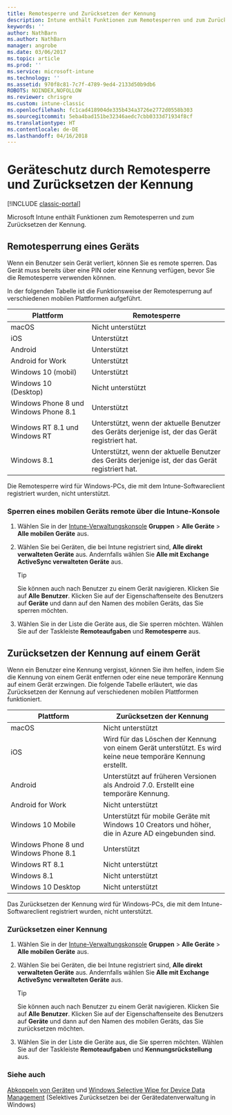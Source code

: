 ```yaml
---
title: Remotesperre und Zurücksetzen der Kennung
description: Intune enthält Funktionen zum Remotesperren und zum Zurücksetzen der Kennung.
keywords: ''
author: NathBarn
ms.author: NathBarn
manager: angrobe
ms.date: 03/06/2017
ms.topic: article
ms.prod: ''
ms.service: microsoft-intune
ms.technology: ''
ms.assetid: 970f8c81-7c7f-4789-9ed4-2133d50b9db6
ROBOTS: NOINDEX,NOFOLLOW
ms.reviewer: chrisgre
ms.custom: intune-classic
ms.openlocfilehash: fc1cad418904de335b434a3726e2772d0558b303
ms.sourcegitcommit: 5eba4bad151be32346aedc7cbb0333d71934f8cf
ms.translationtype: HT
ms.contentlocale: de-DE
ms.lasthandoff: 04/16/2018
---
```

# <a name="help-protect-your-devices-with-remote-lock-and-passcode-reset"></a>Geräteschutz durch Remotesperre und Zurücksetzen der Kennung

[!INCLUDE [classic-portal](../includes/classic-portal.md)]

Microsoft Intune enthält Funktionen zum Remotesperren und zum Zurücksetzen der Kennung.

## <a name="lock-a-device-remotely"></a>Remotesperrung eines Geräts
Wenn ein Benutzer sein Gerät verliert, können Sie es remote sperren. Das Gerät muss bereits über eine PIN oder eine Kennung verfügen, bevor Sie die Remotesperre verwenden können.

In der folgenden Tabelle ist die Funktionsweise der Remotesperrung auf verschiedenen mobilen Plattformen aufgeführt.

|Plattform|Remotesperre|
|------------|---------------|
|macOS|Nicht unterstützt|
|iOS|Unterstützt|
|Android|Unterstützt|
|Android for Work|Unterstützt|
|Windows 10 (mobil)|Unterstützt|
|Windows 10 (Desktop)|Nicht unterstützt|
|Windows Phone 8 und Windows Phone 8.1|Unterstützt|
|Windows RT 8.1 und Windows RT|Unterstützt, wenn der aktuelle Benutzer des Geräts derjenige ist, der das Gerät registriert hat.|
|Windows 8.1|Unterstützt, wenn der aktuelle Benutzer des Geräts derjenige ist, der das Gerät registriert hat.|

Die Remotesperre wird für Windows-PCs, die mit dem Intune-Softwareclient registriert wurden, nicht unterstützt.

### <a name="lock-a-mobile-device-remotely-through-the-intune-console"></a>Sperren eines mobilen Geräts remote über die Intune-Konsole

1.  Wählen Sie in der [Intune-Verwaltungskonsole](https://manage.microsoft.com/) **Gruppen** &gt; **Alle Geräte** &gt; **Alle mobilen Geräte** aus.

2.  Wählen Sie bei Geräten, die bei Intune registriert sind, **Alle direkt verwalteten Geräte** aus. Andernfalls wählen Sie **Alle mit Exchange ActiveSync verwalteten Geräte** aus.

    > [!TIP]
    > Sie können auch nach Benutzer zu einem Gerät navigieren. Klicken Sie auf **Alle Benutzer**. Klicken Sie auf der Eigenschaftenseite des Benutzers auf **Geräte** und dann auf den Namen des mobilen Geräts, das Sie sperren möchten.

3.  Wählen Sie in der Liste die Geräte aus, die Sie sperren möchten. Wählen Sie auf der Taskleiste **Remoteaufgaben** und **Remotesperre** aus.

## <a name="reset-the-passcode-on-a-device"></a>Zurücksetzen der Kennung auf einem Gerät
Wenn ein Benutzer eine Kennung vergisst, können Sie ihm helfen, indem Sie die Kennung von einem Gerät entfernen oder eine neue temporäre Kennung auf einem Gerät erzwingen. Die folgende Tabelle erläutert, wie das Zurücksetzen der Kennung auf verschiedenen mobilen Plattformen funktioniert.

|Plattform|Zurücksetzen der Kennung|
|------------|------------------|
|macOS|Nicht unterstützt|
|iOS|Wird für das Löschen der Kennung von einem Gerät unterstützt. Es wird keine neue temporäre Kennung erstellt.|
|Android|Unterstützt auf früheren Versionen als Android 7.0. Erstellt eine temporäre Kennung.|
|Android for Work|Nicht unterstützt|
|Windows 10 Mobile|Unterstützt für mobile Geräte mit Windows 10 Creators und höher, die in Azure AD eingebunden sind.|
|Windows Phone 8 und Windows Phone 8.1|Unterstützt|
|Windows RT 8.1|Nicht unterstützt|
|Windows 8.1|Nicht unterstützt|
|Windows 10 Desktop|Nicht unterstützt|

Das Zurücksetzen der Kennung wird für Windows-PCs, die mit dem Intune-Softwareclient registriert wurden, nicht unterstützt.

### <a name="reset-a-passcode"></a>Zurücksetzen einer Kennung

1.  Wählen Sie in der [Intune-Verwaltungskonsole](https://manage.microsoft.com/) **Gruppen** &gt; **Alle Geräte** &gt; **Alle mobilen Geräte** aus.

2.  Wählen Sie bei Geräten, die bei Intune registriert sind, **Alle direkt verwalteten Geräte** aus. Andernfalls wählen Sie **Alle mit Exchange ActiveSync verwalteten Geräte** aus.

    > [!TIP]
    > Sie können auch nach Benutzer zu einem Gerät navigieren. Klicken Sie auf **Alle Benutzer**. Klicken Sie auf der Eigenschaftenseite des Benutzers auf **Geräte** und dann auf den Namen des mobilen Geräts, das Sie zurücksetzen möchten.

3.  Wählen Sie in der Liste die Geräte aus, die Sie sperren möchten. Wählen Sie auf der Taskleiste **Remoteaufgaben** und **Kennungsrückstellung** aus.


### <a name="see-also"></a>Siehe auch
[Abkoppeln von Geräten](retire-devices-from-microsoft-intune-management.md) und [Windows Selective Wipe for Device Data Management](http://technet.microsoft.com/library/dn486874.aspx) (Selektives Zurücksetzen bei der Gerätedatenverwaltung in Windows)
